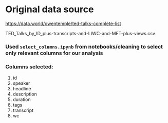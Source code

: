 # Original data source

https://data.world/owentemple/ted-talks-complete-list

TED_Talks_by_ID_plus-transcripts-and-LIWC-and-MFT-plus-views.csv

### Used `select_columns.ipynb` from notebooks/cleaning to select only relevant columns for our analysis

### Columns selected:

1. id
2. speaker
3. headline
4. description
5. duration
6. tags
7. transcript
8. wc
